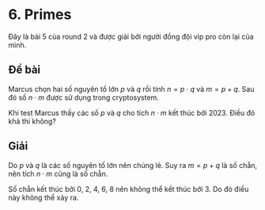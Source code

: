 # 6. Primes

Đây là bài 5 của round 2 và được giải bởi người đồng đội vip pro còn lại của mình.

## Đề bài

Marcus chọn hai số nguyên tố lớn $p$ và $q$ rồi tính $n = p \cdot q$ và $m = p + q$. Sau đó số $n \cdot m$ được sử dụng trong cryptosystem.

Khi test Marcus thấy các số $p$ và $q$ cho tích $n \cdot m$ kết thúc bởi 2023. Điều đó khả thi không?

## Giải

Do $p$ và $q$ là các số nguyên tố lớn nên chúng lẻ. Suy ra $m = p + q$ là số chẵn, nên tích $n \cdot m$ cũng là số chẵn.

Số chẵn kết thúc bởi 0, 2, 4, 6, 8 nên không thể kết thúc bởi 3. Do đó điều này không thể xảy ra.